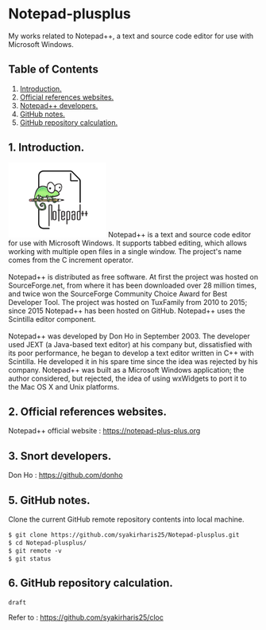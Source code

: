 # Notepad-plusplus
My works related to Notepad++,  a text and source code editor for use with Microsoft Windows.

## Table of Contents
1. [Introduction.](#introduction)
2. [Official references websites.](#references)
3. [Notepad++ developers.](#developers)
4. [GitHub notes.](#github)
5. [GitHub repository calculation.](#calculation)

<a name="introduction"></a>
## 1. Introduction.
<img src="notepad-plusplus.png" height="150"> 
Notepad++ is a text and source code editor for use with Microsoft Windows. It supports tabbed editing, which allows working with multiple open files in a single window. The project's name comes from the C increment operator.
<br /><br />
Notepad++ is distributed as free software. At first the project was hosted on SourceForge.net, from where it has been downloaded over 28 million times, and twice won the SourceForge Community Choice Award for Best Developer Tool. The project was hosted on TuxFamily from 2010 to 2015; since 2015 Notepad++ has been hosted on GitHub. Notepad++ uses the Scintilla editor component.
<br /><br />
Notepad++ was developed by Don Ho in September 2003. The developer used JEXT (a Java-based text editor) at his company but, dissatisfied with its poor performance, he began to develop a text editor written in C++ with Scintilla. He developed it in his spare time since the idea was rejected by his company. Notepad++ was built as a Microsoft Windows application; the author considered, but rejected, the idea of using wxWidgets to port it to the Mac OS X and Unix platforms.

<a name="references"></a>
## 2. Official references websites.
Notepad++ official website : https://notepad-plus-plus.org <br />

<a name="developers"></a>
## 3. Snort developers.
Don Ho : https://github.com/donho <br />
 
<a name="github"></a>
## 5. GitHub notes.
Clone the current GitHub remote repository contents into local machine.
```
$ git clone https://github.com/syakirharis25/Notepad-plusplus.git
$ cd Notepad-plusplus/
$ git remote -v
$ git status
```

<a name="calculation"></a>
## 6. GitHub repository calculation.
```
draft
```
Refer to : https://github.com/syakirharis25/cloc
